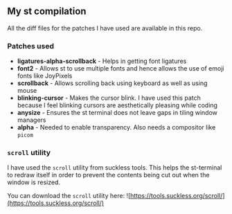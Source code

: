 ## My st compilation

All the diff files for the patches I have used are available in this repo.

### Patches used

- **ligatures-alpha-scrollback** - Helps in getting font ligatures
- **font2** - Allows st to use multiple fonts and hence allows the use of emoji fonts like JoyPixels
- **scrollback** - Allows scrolling back using keyboard as well as using mouse
- **blinking-cursor** - Makes the cursor blink. I have used this patch because I feel blinking cursors are aesthetically pleasing while coding
- **anysize** - Ensures the st terminal does not leave gaps in tiling window managers
- **alpha** - Needed to enable transparency. Also needs a compositor like `picom`

### `scroll` utility

I have used the `scroll` utility from suckless tools. This helps the st-terminal to redraw itself in order to prevent the contents being cut out when the window is resized.

You can download the `scroll` utility here:
![https://tools.suckless.org/scroll/](https://tools.suckless.org/scroll/)
